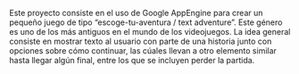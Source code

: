 Este proyecto consiste en el uso de Google AppEngine para crear un pequeño juego de tipo “escoge-tu-aventura / text adventure”. 
Este género es uno de los más antiguos en el mundo de los videojuegos. 
La idea general consiste en mostrar texto al usuario con parte de una historia junto con opciones sobre cómo continuar, las cúales 
llevan a otro elemento similar hasta llegar algún final, entre los que se incluyen perder la partida.
